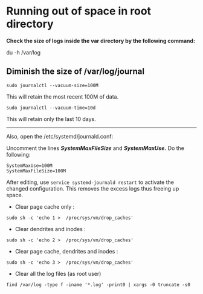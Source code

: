 # Running out of space in root directory

**Check the size of logs inside the var directory by the following command:**

du -h /var/log

## Diminish the size of /var/log/journal
```
sudo journalctl --vacuum-size=100M
```
This will retain the most recent 100M of data.

```
sudo journalctl --vacuum-time=10d
```
This will retain only the last 10 days.
<hr/>

Also, open the /etc/systemd/journald.conf:

Uncomment the lines ***SystemMaxFileSize*** and ***SystemMaxUse.*** Do the following:
```
SystemMaxUse=100M
SystemMaxFileSize=100M
```

After editing, use ```service systemd-journald restart``` to activate the changed configuration. This removes the excess logs thus freeing up space.

- Clear page cache only :
```
sudo sh -c 'echo 1 >  /proc/sys/vm/drop_caches'
```
- Clear dendrites and inodes :
```
sudo sh -c 'echo 2 >  /proc/sys/vm/drop_caches' 
```
- Clear page cache, dendrites and inodes : 
```
sudo sh -c 'echo 3 >  /proc/sys/vm/drop_caches' 
```

- Clear all the log files (as root user)
```
find /var/log -type f -iname '*.log' -print0 | xargs -0 truncate -s0
```